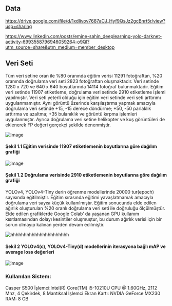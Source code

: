 ## Data
https://drive.google.com/file/d/1xdIivov7687aCJ_Hyf9QsJz2gcBnrt5r/view?usp=sharing

https://www.linkedin.com/posts/emine-sahin_deeplearning-yolo-darknet-activity-6993558796946059264-o9Ql?utm_source=share&utm_medium=member_desktop

## Veri Seti

Tüm veri setine oran ile %80 oranında eğitim verisi 11291 fotoğraftan, %20 oranında doğrulama veri seti 2823 fotoğraftan oluşmaktadır. Veri setinde 1280 x 720 ve 640 x 640 boyutlarında 14114 fotoğraf bulunmaktadır.  Eğitim veri setinde 11907 etiketleme, doğrulama veri setinde 2910 etiketleme işlemi yapılmıştır.
Veri seti yeterli olduğu için eğitim veri setinde veri seti arttırımı uygulanmamıştır. Aynı görüntü üzerinde karşılaştırma yapmak amacıyla doğrulama veri setinde +15, -15 derece döndürme; +50, -50 parlaklık arttırma ve azaltma; +35 bulanıklık ve görüntü kırpma işlemleri uygulanmıştır. Ayrıca doğrulama veri setine helikopter ve kuş görüntüleri de eklenerek FP değeri gerçekçi şekilde denenmiştir. 

![image](https://user-images.githubusercontent.com/114474881/223410257-4f34f473-07f2-4e7c-bb9d-915af25710a6.png)

#### Şekil 1.1 Eğitim verisinde 11907 etiketlemenin boyutlarına göre dağılım grafiği

![image](https://user-images.githubusercontent.com/114474881/223410331-26a1be37-753e-4708-86df-8f522e6f16b5.png)

#### Şekil 1.2 Doğrulama verisinde 2910 etiketlemenin boyutlarına göre dağılım grafiği

YOLOv4, YOLOv4-Tiny derin öğrenme modellerinde 20000 tur(epoch) sayısında eğitilmiştir.
Eğitim sırasında eğitimi yavaşlatmamak amacıyla doğrulama veri sayısı küçük kullanılmıştır. Eğitim sonucunda elde edilen ağırlık oluşturulan %20 oranlı doğrulama veri seti ile doğruluğu ölçülmüştür.
Elde edilen grafiklerde Google Colab’ da yaşanan GPU kullanım kısıtlamasından dolayı kesintiler oluşmuştur, bu durum ağırlık verisi için bir sorun olmayıp kalınan yerden devam edilmiştir.

![hhhhhhhhhhhhhhhhhhhhhh](https://user-images.githubusercontent.com/114474881/223410836-b635ff6c-6495-456f-9b5b-c4cf32fdb0f4.jpg)

#### Şekil 2 YOLOv4(c), YOLOv4-Tiny(d) modellerinin iterasyona bağlı mAP ve average loss değerleri

![image](https://user-images.githubusercontent.com/114474881/223411004-8cd12698-b4e5-4e46-bbe9-c00bf7a49d66.png)

### Kullanılan Sistem: 
Casper S500
İşlemci:Intel(R) Core(TM) i5-10210U CPU @ 1.60GHz, 2112 Mhz, 4 Çekirdek, 8 Mantıksal İşlemci
Ekran Kartı: NVDIA GeForce MX230
RAM: 8 GB
